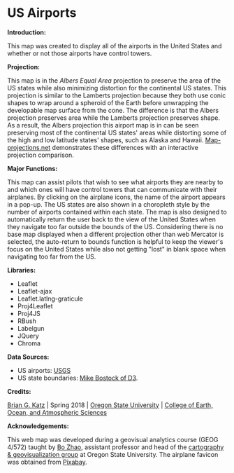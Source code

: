 # US Airports
**Introduction:**

This map was created to display all of the airports in the United States and whether or not those airports have control towers.

**Projection:**

This map is in the _Albers Equal Area_ projection to preserve the area of the US states while also minimizing distortion for the continental US states. This projection is similar to the Lamberts projection because they both use conic shapes to wrap around a spheroid of the Earth before unwrapping the developable map surface from the cone. The difference is that the Albers projection preserves area while the Lamberts projection preserves shape. As a result, the Albers projection this airport map is in can be seen preserving most of the continental US states' areas while distorting some of the high and low latitude states' shapes, such as Alaska and Hawaii. [Map-projections.net](https://map-projections.net/compare.php?p1=albers-equal-area-conic&p2=lambert-conformal-conic) demonstrates these differences with an interactive projection comparison.

**Major Functions:**

This map can assist pilots that wish to see what airports they are nearby to and which ones will have control towers that can communicate with their airplanes. By clicking on the airplane icons, the name of the airport appears in a pop-up. The US states are also shown in a choropleth style by the number of airports contained within each state. The map is also designed to automatically return the user back to the view of the United States when they navigate too far outside the bounds of the US. Considering there is no base map displayed when a different projection other than web Mercator is selected, the auto-return to bounds function is helpful to keep the viewer's focus on the United States while also not getting "lost" in blank space when navigating too far from the US.

**Libraries:**

- Leaflet
- Leaflet-ajax
- Leaflet.latlng-graticule
- Proj4Leaflet
- Proj4JS
- RBush
- Labelgun
- JQuery
- Chroma

**Data Sources:**

- US airports: [USGS](https://catalog.data.gov/dataset/usgs-small-scale-dataset-airports-of-the-united-states-201207-shapefile)
- US state boundaries: [Mike Bostock of D3](https://bost.ocks.org/mike/).

**Credits:**

[Brian G. Katz](http://ceoas.oregonstate.edu/profile/katz/) | Spring 2018 | [Oregon State University](https://www.oregonstate.edu) | [College of Earth, Ocean, and Atmospheric Sciences](https://www.ceoas.oregonstate.edu)

**Acknowledgements:**

This web map was developed during a geovisual analytics course (GEOG 4/572) taught by [Bo Zhao](https://ceoas.oregonstate.edu/profile/zhao/), assistant professor and head of the [cartography & geovisualization group](http://geoviz.ceoas.oregonstate.edu/) at Oregon State University. The airplane favicon was obtained from [Pixabay](https://pixabay.com/en/plane-air-transport-travel-flight-310501/).